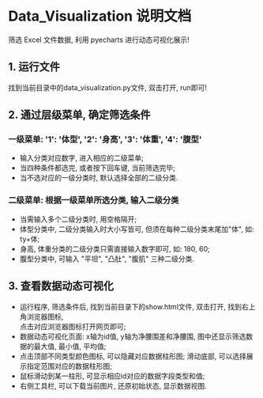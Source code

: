 # Data_Visualization 说明文档
筛选 Excel 文件数据, 利用 pyecharts 进行动态可视化展示!

## 1. 运行文件
找到当前目录中的data_visualization.py文件, 双击打开, run即可!

## 2. 通过层级菜单, 确定筛选条件

### 一级菜单: '1': '体型', '2': '身高', '3': '体重', '4': '腹型'
* 输入分类对应数字, 进入相应的二级菜单;  
* 当四种条件都选完, 或者按下回车键, 当前筛选完毕;
* 当不选对应的一级分类时, 默认选择全部的二级分类.

### 二级菜单: 根据一级菜单所选分类, 输入二级分类
* 当需输入多个二级分类时, 用空格隔开;  
* 体型分类中, 二级分类输入时大小写皆可, 但须在每种二级分类末尾加"体", 如: ty+体;
* 身高, 体重分类的二级分类只需直接输入数字即可, 如: 180, 60;
* 腹型分类中, 可输入 "平坦", "凸肚", "腹肌" 三种二级分类.

## 3. 查看数据动态可视化
* 运行程序, 筛选条件后, 找到当前目录下的show.html文件, 双击打开, 找到右上角浏览器图标,  
点击对应浏览器图标打开网页即可;
* 数据动态可视化页面: x轴为id值, y轴为净腰围差和净腰围, 图中还显示筛选数据的最大值, 最小值, 平均值;  
* 点击顶部不同类型颜色图标, 可以隐藏对应数据柱形图; 滑动底部, 可以选择展示指定范围对应的数据柱形图;
* 鼠标滑动到某一柱形, 可显示相应id对应的数据字段类型和值;
* 右侧工具栏, 可以下载当前图片, 还原初始状态, 显示数据视图.



